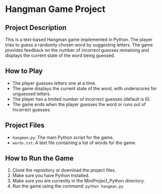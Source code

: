 # Hangman Game Project

## Project Description
This is a text-based Hangman game implemented in Python. The player tries to guess a randomly chosen word by suggesting letters. The game provides feedback on the number of incorrect guesses remaining and displays the current state of the word being guessed.

## How to Play
- The player guesses letters one at a time.
- The game displays the current state of the word, with underscores for unguessed letters.
- The player has a limited number of incorrect guesses (default is 6).
- The game ends when the player guesses the word or runs out of incorrect guesses.

## Project Files
- `hangman.py`: The main Python script for the game.
- `words.txt`: A text file containing a list of words for the game.

## How to Run the Game
1. Clone the repository or download the project files.
2. Make sure you have Python installed.
3. Make sure you are currently in the MiniProject_Python directory.
4. Run the game using the command:
    `python hangman.py`
